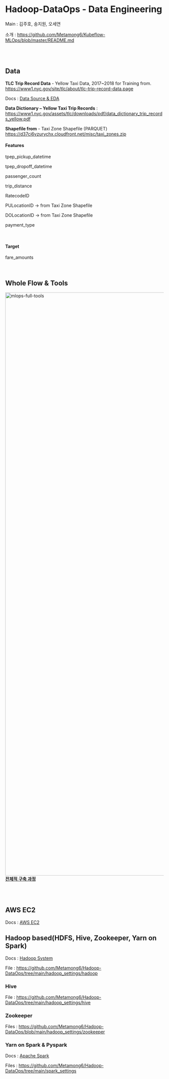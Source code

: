 # Hadoop-DataOps - Data Engineering
Main : 김주호, 송지원, 오세연

소개 : https://github.com/Metamong6/Kubeflow-MLOps/blob/master/README.md

<br /><br />

## Data
**TLC Trip Record Data** - Yellow Taxi Data, 2017~2018 for Training
from. https://www1.nyc.gov/site/tlc/about/tlc-trip-record-data.page

Docs : [Data Source & EDA](https://github.com/Metamong6/Hadoop-DataOps/blob/main/docs/Data%20Source%20%26%20EDA.md)

**Data Dictionary – Yellow Taxi Trip Records** : https://www1.nyc.gov/assets/tlc/downloads/pdf/data_dictionary_trip_records_yellow.pdf

**Shapefile from** - Taxi Zone Shapefile (PARQUET) https://d37ci6vzurychx.cloudfront.net/misc/taxi_zones.zip

#### Features
<p>tpep_pickup_datetime</p>
<p>tpep_dropoff_datetime</p>
<p>passenger_count</p>
<p>trip_distance</p>
<p>RatecodeID</p>
<p>PULocationID -> from Taxi Zone Shapefile</p>
<p>DOLocationID -> from Taxi Zone Shapefile</p>
<p>payment_type</p>
<br />

#### Target
<p>fare_amounts</p>
<br />

## Whole Flow & Tools
[<img width="1853" margin="0 auto" alt="mlops-full-tools" src="https://user-images.githubusercontent.com/102719063/198544580-768f153c-7e12-469f-8e01-a6257b0dda42.png" />
](https://user-images.githubusercontent.com/102719063/198544580-768f153c-7e12-469f-8e01-a6257b0dda42.png)
[**전체적 구축 과정**](https://github.com/Metamong6/Hadoop-DataOps/blob/main/docs/%EB%8D%B0%EC%9D%B4%ED%84%B0%20%ED%8C%8C%EC%9D%B4%ED%94%84%EB%9D%BC%EC%9D%B8%20%EA%B5%AC%EC%B6%95%20%EA%B3%BC%EC%A0%95.md)

<br /><br />

## AWS EC2
Docs : [AWS EC2](https://github.com/Metamong6/Hadoop-DataOps/blob/main/docs/AWS_EC2.md)

## Hadoop based(HDFS, Hive, Zookeeper, Yarn on Spark)
Docs : [Hadoop System](https://github.com/Metamong6/Hadoop-DataOps/blob/main/docs/Hadoop%20System.md)

File : https://github.com/Metamong6/Hadoop-DataOps/tree/main/hadoop_settings/hadoop

### Hive
File : https://github.com/Metamong6/Hadoop-DataOps/tree/main/hadoop_settings/hive

### Zookeeper
Files : https://github.com/Metamong6/Hadoop-DataOps/blob/main/hadoop_settings/zookeeper

### Yarn on Spark & Pyspark
Docs : [Apache Spark](https://github.com/Metamong6/Hadoop-DataOps/blob/main/docs/Apache%20Spark.md)

Files : https://github.com/Metamong6/Hadoop-DataOps/tree/main/spark_settings


